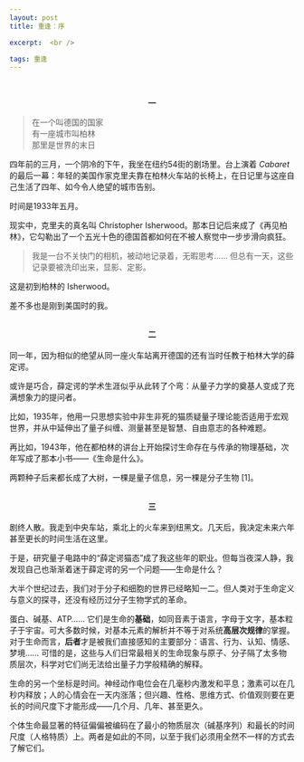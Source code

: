 ```yaml
---
layout: post
title: 重逢：序

excerpt:  <br />

tags: 重逢
---
```

<br /><center> <b> 一 </b> </center>

>在一个叫德国的国家<br />
>有一座城市叫柏林<br />
>那里是世界的末日<br />

四年前的三月，一个阴冷的下午，我坐在纽约54街的剧场里。台上演着 _Cabaret_ 的最后一幕：年轻的美国作家克里夫靠在柏林火车站的长椅上，在日记里与这座自己生活了四年、如今令人绝望的城市告别。

时间是1933年五月。

现实中，克里夫的真名叫 Christopher Isherwood。那本日记后来成了《再见柏林》，它勾勒出了一个五光十色的德国首都如何在不被人察觉中一步步滑向疯狂。

>我是一台不关快门的相机，被动地记录着，无暇思考…… 但总有一天，这些记录要被洗印出来，显影、定影。

这是初到柏林的 Isherwood。

差不多也是刚到美国时的我。 <br /><br />


<center> <b> 二 </b> </center><br />
同一年，因为相似的绝望从同一座火车站离开德国的还有当时任教于柏林大学的薛定谔。

或许是巧合，薛定谔的学术生涯似乎从此转了个弯：从量子力学的奠基人变成了充满想象力的提问者。

比如，1935年，他用一只思想实验中非生非死的猫质疑量子理论能否适用于宏观世界，并从中延伸出了量子纠缠、测量甚至是智慧、自由意志的各种难题。

再比如，1943年，他在都柏林的讲台上开始探讨生命存在与传承的物理基础，次年写成了那本小书——《生命是什么》。

两颗种子后来都长成了大树，一棵是量子信息，另一棵是分子生物 [1]。 <br /><br />


<center> <b> 三 </b> </center><br />
剧终人散。我走到中央车站，乘北上的火车来到纽黑文。几天后，我决定未来六年甚至更长的时间生活在这里。

于是，研究量子电路中的“薛定谔猫态”成了我这些年的职业。但每当夜深人静，我发现自己也渐渐着迷于薛定谔的另一个问题——生命是什么？

大半个世纪过去，我们对于分子和细胞的世界已经略知一二。但人类对于生命定义与意义的探寻，还没有经历过分子生物学式的革命。

蛋白、碱基、ATP…… 它们是生命的**基础**，如同音素于语言，字母于文字，基本粒子于宇宙。可大多数时候，对基本元素的解析并不等于对系统**高层次规律**的掌握。对于生命而言，**后者**才是被我们直接感知的主要部分：语言、行为、认知、情感、梦境…… 可惜的是，这些与人们日常最相关的生命现象与原子、分子隔了太多物质层次，科学对它们尚无法给出量子力学般精确的解释。

生命的另一个坐标是时间。神经动作电位会在几毫秒内激发和平息；激素可以在几秒内释放；人的心情会在一天内涨落；但兴趣、性格、思维方式、价值观则要在更长的时间尺度下才能形成——几个月、几年、甚至更久。

个体生命最显著的特征偏偏被编码在了最小的物质层次（碱基序列）和最长的时间尺度（人格特质）上。两者是如此的不同，以至于我们必须用全然不一样的方式去了解它们。


<br /><br />
